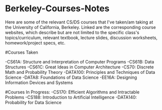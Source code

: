 # Berkeley-Courses-Notes

Here are some of the relevant CS/DS courses that I've taken/am taking at the University of California, Berkeley.  Linked are the corresponding course websites, which describe but are not limited to the specific class's topics/curriculum, relevant textbook, lecture slides, discussion worksheets, homework/project specs, etc.

#Courses Taken

-CS61A: Structure and Interpretation of Computer Programs
-CS61B: Data Structures
-CS61C: Great Ideas in Computer Architecture
-CS70: Discrete Math and Probability Theory 
-DATA100: Principles and Techniques of Data Science
-DATA8: Foundations of Data Science
-EE16A: Designing Information Devices and Systems

#Courses In Progress:
-CS170: Efficient Algorithms and Intractable Problems
-CS188: Introduction to Artificial Intelligence
-DATA140: Probability for Data Science
